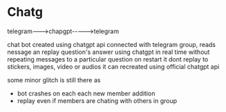 # Chatg
telegram--->chapgpt----->telegram

chat bot created using chatgpt api connected with telegram group,
reads nessage an replay question's answer using chatgpt 
in real time without repeating messages to a particular question on restart
it dont replay to stickers, images, video or audios
it can recreated using official chatgpt api


some minor glitch is still there as
* bot crashes on each each new member addition
* replay even if members are chating with others in group
